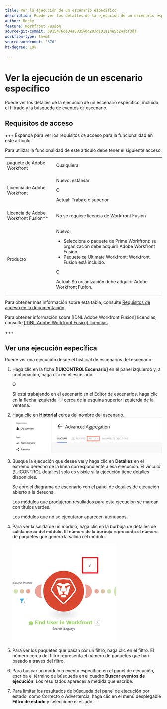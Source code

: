 ```yaml
---
title: Ver la ejecución de un escenario específico
description: Puede ver los detalles de la ejecución de un escenario específico, incluido el filtrado y la búsqueda de eventos de escenario.
author: Becky
feature: Workfront Fusion
source-git-commit: 5915476de34a883560d207d101a14e5b24abf3da
workflow-type: tm+mt
source-wordcount: '376'
ht-degree: 19%

---
```


# Ver la ejecución de un escenario específico

Puede ver los detalles de la ejecución de un escenario específico, incluido el filtrado y la búsqueda de eventos de escenario.

## Requisitos de acceso

+++ Expanda para ver los requisitos de acceso para la funcionalidad en este artículo.

Para utilizar la funcionalidad de este artículo debe tener el siguiente acceso:

<table style="table-layout:auto">
 <col> 
 <col> 
 <tbody> 
  <tr> 
   <td role="rowheader">paquete de Adobe Workfront</td> 
   <td> <p>Cualquiera</p> </td> 
  </tr> 
  <tr data-mc-conditions=""> 
   <td role="rowheader">Licencia de Adobe Workfront</td> 
   <td> <p>Nuevo: estándar</p><p>O</p><p>Actual: Trabajo o superior</p> </td> 
  </tr> 
  <tr> 
   <td role="rowheader">Licencia de Adobe Workfront Fusion**</td> 
   <td>
   <p>No se requiere licencia de Workfront Fusion</p>
   </td> 
  </tr> 
  <tr> 
   <td role="rowheader">Producto</td> 
   <td>
   <p>Nuevo:</p> <ul><li>Seleccione o paquete de Prime Workfront: su organización debe adquirir Adobe Workfront Fusion.</li><li>Paquete de Ultimate Workfront: Workfront Fusion está incluido.</li></ul>
   <p>O</p>
   <p>Actual: Su organización debe adquirir Adobe Workfront Fusion.</p>
   </td> 
  </tr>
 </tbody> 
</table>

Para obtener más información sobre esta tabla, consulte [Requisitos de acceso en la documentación](/help/workfront-fusion/references/licenses-and-roles/access-level-requirements-in-documentation.md).

Para obtener información sobre [!DNL Adobe Workfront Fusion] licencias, consulte [[!DNL Adobe Workfront Fusion] licencias](/help/workfront-fusion/set-up-and-manage-workfront-fusion/licensing-operations-overview/license-automation-vs-integration.md).

+++

## Ver una ejecución específica

Puede ver una ejecución desde el historial de escenarios del escenario.


1. Haga clic en la ficha **[!UICONTROL Escenario]** en el panel izquierdo y, a continuación, haga clic en el escenario.

   O

   Si está trabajando en el escenario en el Editor de escenarios, haga clic en la flecha izquierda ![Salir de la flecha de edición](assets/exit-editing-arrow.png) cerca de la esquina superior izquierda de la ventana.

1. Haga clic en **Historial** cerca del nombre del escenario.
   ![ficha de historial](assets/history-tab.png)


1. Busque la ejecución que desee ver y haga clic en **Detalles** en el extremo derecho de la línea correspondiente a esa ejecución. El vínculo [!UICONTROL detalles] solo es visible si la ejecución tiene detalles disponibles.

   Se abre el diagrama de escenario con el panel de detalles de ejecución abierto a la derecha.

   Los módulos que produjeron resultados para esta ejecución se marcan con títulos verdes.

   Los módulos que no se ejecutaron aparecen atenuados.

1. Para ver la salida de un módulo, haga clic en la burbuja de detalles de salida cerca del módulo. El número de la burbuja representa el número de paquetes que genera la salida del módulo.

   ![Burbuja de salida cerca de un módulo](assets/output-bubble.png)

1. Para ver los paquetes que pasan por un filtro, haga clic en el filtro. El número cerca del filtro representa el número de paquetes que han pasado a través del filtro.
1. Para buscar un módulo o evento específico en el panel de ejecución, escriba el término de búsqueda en el cuadro **Buscar eventos de ejecución**. Los resultados aparecen a medida que escribe.
1. Para limitar los resultados de búsqueda del panel de ejecución por estado, como Correcto o Advertencia, haga clic en el menú desplegable **Filtro de estado** y seleccione el estado.
